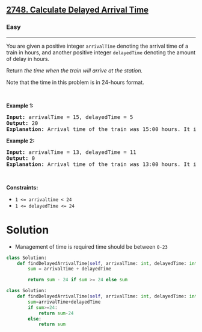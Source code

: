 <h2><a href="https://leetcode.com/problems/calculate-delayed-arrival-time">2748. Calculate Delayed Arrival Time</a></h2><h3>Easy</h3><hr><p>You are given a positive integer <code>arrivalTime</code> denoting the arrival time of a train in hours, and another positive integer <code>delayedTime</code> denoting the amount of delay in hours.</p>

<p>Return <em>the time when the train will arrive at the station.</em></p>

<p>Note that the time in this problem is in 24-hours format.</p>

<p>&nbsp;</p>
<p><strong class="example">Example 1:</strong></p>

<pre>
<strong>Input:</strong> arrivalTime = 15, delayedTime = 5 
<strong>Output:</strong> 20 
<strong>Explanation:</strong> Arrival time of the train was 15:00 hours. It is delayed by 5 hours. Now it will reach at 15+5 = 20 (20:00 hours).
</pre>

<p><strong class="example">Example 2:</strong></p>

<pre>
<strong>Input:</strong> arrivalTime = 13, delayedTime = 11
<strong>Output:</strong> 0
<strong>Explanation:</strong> Arrival time of the train was 13:00 hours. It is delayed by 11 hours. Now it will reach at 13+11=24 (Which is denoted by 00:00 in 24 hours format so return 0).
</pre>

<p>&nbsp;</p>
<p><strong>Constraints:</strong></p>

<ul>
	<li><code>1 &lt;= arrivaltime &lt;&nbsp;24</code></li>
	<li><code>1 &lt;= delayedTime &lt;= 24</code></li>
</ul>

# Solution 
* Management of time is required time should be between `0-23` 

```python 
class Solution:
    def findDelayedArrivalTime(self, arrivalTime: int, delayedTime: int) -> int:
        sum = arrivalTime + delayedTime 

        return sum - 24 if sum >= 24 else sum
```

```python
class Solution:
    def findDelayedArrivalTime(self, arrivalTime: int, delayedTime: int) -> int:
        sum=arrivalTime+delayedTime
        if sum>=24:
            return sum-24
        else:
            return sum
```
